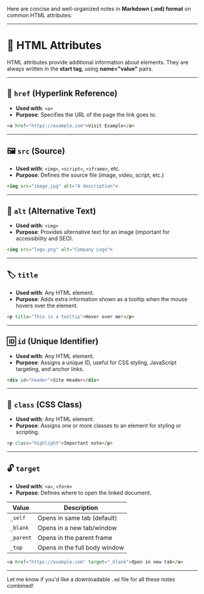 Here are concise and well-organized notes in **Markdown (.md) format** on common HTML attributes:

---

# 🧩 HTML Attributes

HTML attributes provide additional information about elements. They are always written in the **start tag**, using **name="value"** pairs.

---

## 🔗 `href` (Hyperlink Reference)

* **Used with**: `<a>`
* **Purpose**: Specifies the URL of the page the link goes to.

```html
<a href="https://example.com">Visit Example</a>
```

---

## 🖼️ `src` (Source)

* **Used with**: `<img>`, `<script>`, `<iframe>`, etc.
* **Purpose**: Defines the source file (image, video, script, etc.)

```html
<img src="image.jpg" alt="A description">
```

---

## 📝 `alt` (Alternative Text)

* **Used with**: `<img>`
* **Purpose**: Provides alternative text for an image (important for accessibility and SEO).

```html
<img src="logo.png" alt="Company Logo">
```

---

## 🏷️ `title`

* **Used with**: Any HTML element.
* **Purpose**: Adds extra information shown as a tooltip when the mouse hovers over the element.

```html
<p title="This is a tooltip">Hover over me!</p>
```

---

## 🆔 `id` (Unique Identifier)

* **Used with**: Any HTML element.
* **Purpose**: Assigns a unique ID, useful for CSS styling, JavaScript targeting, and anchor links.

```html
<div id="header">Site Header</div>
```

---

## 🧾 `class` (CSS Class)

* **Used with**: Any HTML element.
* **Purpose**: Assigns one or more classes to an element for styling or scripting.

```html
<p class="highlight">Important note</p>
```

---

## 🔓 `target`

* **Used with**: `<a>`, `<form>`
* **Purpose**: Defines where to open the linked document.

| Value     | Description                   |
| --------- | ----------------------------- |
| `_self`   | Opens in same tab (default)   |
| `_blank`  | Opens in a new tab/window     |
| `_parent` | Opens in the parent frame     |
| `_top`    | Opens in the full body window |

```html
<a href="https://example.com" target="_blank">Open in new tab</a>
```

---

Let me know if you'd like a downloadable `.md` file for all these notes combined!
